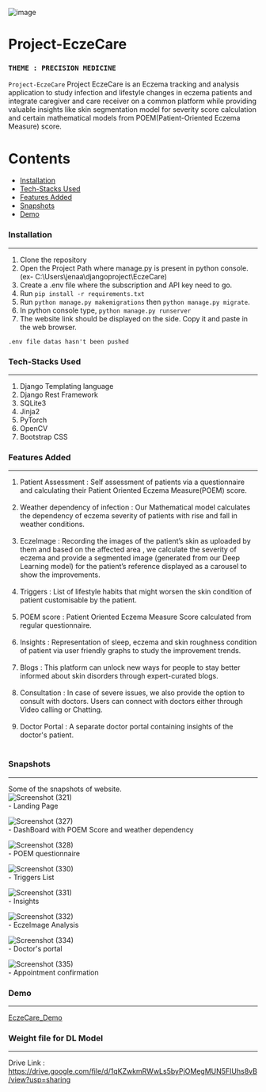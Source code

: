 
![image](https://user-images.githubusercontent.com/79363736/154750683-51de5279-35c9-499a-9eb5-752574f91def.png)
# Project-EczeCare
### `THEME : PRECISION MEDICINE`

`Project-EczeCare` Project EczeCare is an Eczema tracking and analysis application to study infection and lifestyle changes in eczema patients and integrate caregiver and care receiver on a common platform while providing valuable insights like skin segmentation model for severity score calculation and certain mathematical models from POEM(Patient-Oriented Eczema Measure) score.

Contents
========

 * [Installation](#installation)
 * [Tech-Stacks Used](#Tech-Stacks-Used)
 * [Features Added](#Features-Added)
 * [Snapshots](#Snapshots)
 * [Demo](#Demo)
 


### Installation
---
1. Clone the repository
2. Open the Project Path where manage.py is present in python console. (ex-  C:\Users\jenaa\djangoproject\EczeCare)
3. Create a .env file where the subscription and API key need to go.
4. Run `pip install -r requirements.txt`
4. Run `python manage.py makemigrations` then `python manage.py migrate`.
5. In python console type, `python manage.py runserver`
6. The website link should be displayed on the side. Copy it and paste in the web browser.

`.env file datas hasn't been pushed`
<br/>


### Tech-Stacks Used
---
<ol>
<li> Django Templating language
<li>Django Rest Framework 
<br/>
<li>SQLite3
<br/>
<li>Jinja2
<br/>
<li>PyTorch 
<br/>
<li>OpenCV
<br/>
<li>Bootstrap CSS
<br/>
</ol>

### Features Added
---
<ol>
    
<li>Patient Assessment : Self assessment of patients via a questionnaire and calculating their Patient Oriented Eczema Measure(POEM) score.
</li></br>
<li>Weather dependency of infection : Our Mathematical model calculates the dependency of eczema severity of patients with rise and fall in weather conditions.</li></br>
<li>EczeImage : Recording the images of the patient’s skin as uploaded by them and based on the affected area , we calculate the severity of eczema and provide a segmented image (generated from our Deep Learning model) for the patient’s reference displayed as a carousel to show the improvements.
</li></br>
<li>Triggers : List of lifestyle habits that might worsen the skin condition of patient customisable by the patient.</li></br>
<li>POEM score : Patient Oriented Eczema Measure Score calculated from regular questionnaire.
</li></br>
<li>Insights : Representation of sleep, eczema and skin roughness condition of patient via user friendly graphs to study the improvement trends.
</li></br>
<li>Blogs : This platform can unlock new ways for people to stay better informed about skin disorders through expert-curated blogs.
</li></br>
<li>Consultation : In case of severe issues, we also provide the option to consult with doctors. Users can connect with doctors either through Video calling or Chatting.
</li></br>
<li>Doctor Portal : A separate doctor portal containing insights of the doctor's patient.
</li></br>
</ol>

### Snapshots
---
Some of the snapshots of website.
</br>
![Screenshot (321)](https://user-images.githubusercontent.com/79363736/154756737-5dd6ab6e-48ad-4813-a2d3-5098633a9e81.png)<br/> - Landing Page

![Screenshot (327)](https://user-images.githubusercontent.com/79363736/154758030-8814c915-dd88-4594-9d85-17fe82bf457c.png) <br/> - DashBoard with POEM Score and weather dependency

![Screenshot (328)](https://user-images.githubusercontent.com/79363736/154758229-6f1695f4-2bf6-4633-b2e3-0fb60b02cae7.png) <br/> - POEM questionnaire

![Screenshot (330)](https://user-images.githubusercontent.com/79363736/154758868-cc821375-191f-4aaf-a890-ff99e316d877.png) <br/> - Triggers List

![Screenshot (331)](https://user-images.githubusercontent.com/79363736/154758790-24ffca0a-b5b2-4a54-8843-ea3a64e6a2a4.png) <br/> - Insights

![Screenshot (332)](https://user-images.githubusercontent.com/79363736/154758683-d57a0185-1486-4ba1-bc0e-b046abc9cc35.png) <br/> - EczeImage Analysis

![Screenshot (334)](https://user-images.githubusercontent.com/79363736/154759244-744f93ba-e19b-4afa-8fd9-7cb07c7d2502.png) <br/> - Doctor's portal 

![Screenshot (335)](https://user-images.githubusercontent.com/79363736/154759379-69d3eece-74e2-4f5c-8968-a685fc37acf7.png) <br/> - Appointment confirmation

### Demo
---

[EczeCare_Demo](https://projecteczecare.pythonanywhere.com/)
### Weight file for DL Model
---
Drive Link : https://drive.google.com/file/d/1qKZwkmRWwLs5byPjOMegMUN5FIUhs8vB/view?usp=sharing
</br>
